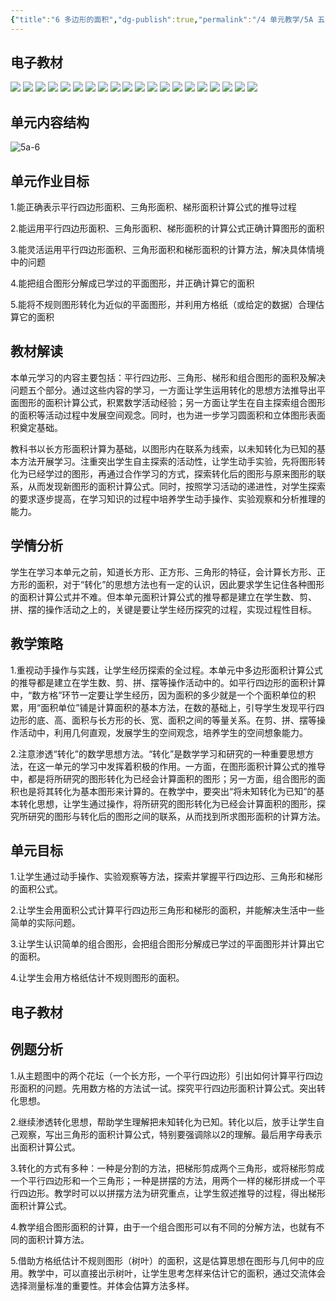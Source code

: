 ```yaml
---
{"title":"6 多边形的面积","dg-publish":true,"permalink":"/4 单元教学/5A 五上/6 多边形的面积/","dgPassFrontmatter":true,"noteIcon":""}
---
```

 

## 电子教材

<p class="grid-4">
	<img loading="lazy" decoding="async" src="https://book.pep.com.cn/1221001501141/files/mobile/90.jpg">
	<img loading="lazy" decoding="async" src="https://book.pep.com.cn/1221001501141/files/mobile/91.jpg">
	<img loading="lazy" decoding="async" src="https://book.pep.com.cn/1221001501141/files/mobile/92.jpg">
	<img loading="lazy" decoding="async" src="https://book.pep.com.cn/1221001501141/files/mobile/93.jpg">
	<img loading="lazy" decoding="async" src="https://book.pep.com.cn/1221001501141/files/mobile/94.jpg">
	<img loading="lazy" decoding="async" src="https://book.pep.com.cn/1221001501141/files/mobile/95.jpg">
	<img loading="lazy" decoding="async" src="https://book.pep.com.cn/1221001501141/files/mobile/96.jpg">
	<img loading="lazy" decoding="async" src="https://book.pep.com.cn/1221001501141/files/mobile/97.jpg">
	<img loading="lazy" decoding="async" src="https://book.pep.com.cn/1221001501141/files/mobile/98.jpg">
	<img loading="lazy" decoding="async" src="https://book.pep.com.cn/1221001501141/files/mobile/99.jpg">
	<img loading="lazy" decoding="async" src="https://book.pep.com.cn/1221001501141/files/mobile/100.jpg">
	<img loading="lazy" decoding="async" src="https://book.pep.com.cn/1221001501141/files/mobile/101.jpg">
	<img loading="lazy" decoding="async" src="https://book.pep.com.cn/1221001501141/files/mobile/102.jpg">
	<img loading="lazy" decoding="async" src="https://book.pep.com.cn/1221001501141/files/mobile/103.jpg">
	<img loading="lazy" decoding="async" src="https://book.pep.com.cn/1221001501141/files/mobile/104.jpg">
	<img loading="lazy" decoding="async" src="https://book.pep.com.cn/1221001501141/files/mobile/105.jpg">
	<img loading="lazy" decoding="async" src="https://book.pep.com.cn/1221001501141/files/mobile/106.jpg">
	<img loading="lazy" decoding="async" src="https://book.pep.com.cn/1221001501141/files/mobile/107.jpg">
	<img loading="lazy" decoding="async" src="https://book.pep.com.cn/1221001501141/files/mobile/108.jpg">
	<img loading="lazy" decoding="async" src="https://book.pep.com.cn/1221001501141/files/mobile/109.jpg">
</p>

## 单元内容结构

![5a-6](https://r2.edui123.com/2023/04/5a-6.png)


## 单元作业目标

1.能正确表示平行四边形面积、三角形面积、梯形面积计算公式的推导过程

2.能运用平行四边形面积、三角形面积、梯形面积的计算公式正确计算图形的面积

3.能灵活运用平行四边形面积、三角形面积和梯形面积的计算方法，解决具体情境中的问题

4.能把组合图形分解成已学过的平面图形，并正确计算它的面积

5.能将不规则图形转化为近似的平面图形，并利用方格纸（或给定的数据）合理估算它的面积


## 教材解读

本单元学习的内容主要包括：平行四边形、三角形、梯形和组合图形的面积及解决问题五个部分。通过这些内容的学习，一方面让学生运用转化的思想方法推导出平面图形的面积计算公式，积累数学活动经验；另一方面让学生在自主探索组合图形的面积等活动过程中发展空间观念。同时，也为进一步学习圆面积和立体图形表面积奠定基础。

教科书以长方形面积计算为基础，以图形内在联系为线索，以未知转化为已知的基本方法开展学习。注重突出学生自主探索的活动性，让学生动手实验，先将图形转化为已经学过的图形，再通过合作学习的方式，探索转化后的图形与原来图形的联系，从而发现新图形的面积计算公式。同时，按照学习活动的递进性，对学生探索的要求逐步提高，在学习知识的过程中培养学生动手操作、实验观察和分析推理的能力。

## 学情分析

学生在学习本单元之前，知道长方形、正方形、三角形的特征，会计算长方形、正方形的面积，对于“转化”的思想方法也有一定的认识，因此要求学生记住各种图形的面积计算公式并不难。但本单元面积计算公式的推导都是建立在学生数、剪、拼、摆的操作活动之上的，关键是要让学生经历探究的过程，实现过程性目标。

## 教学策略

1.重视动手操作与实践，让学生经历探索的全过程。本单元中多边形面积计算公式的推导都是建立在学生数、剪、拼、摆等操作活动中的。如平行四边形的面积计算中，“数方格”环节一定要让学生经历，因为面积的多少就是一个个面积单位的积累，用“面积单位”铺是计算面积的基本方法，在数的基础上，引导学生发现平行四边形的底、高、面积与长方形的长、宽、面积之间的等量关系。在剪、拼、摆等操作活动中，利用几何直观，发展学生的空间观念，培养学生的空间想象能力。

2.注意渗透“转化”的数学思想方法。“转化”是数学学习和研究的一种重要思想方法，在这一单元的学习中发挥着积极的作用。一方面，在图形面积计算公式的推导中，都是将所研究的图形转化为已经会计算面积的图形；另一方面，组合图形的面积也是将其转化为基本图形来计算的。在教学中，要突出“将未知转化为已知”的基本转化思想，让学生通过操作，将所研究的图形转化为已经会计算面积的图形，探究所研究的图形与转化后的图形之间的联系，从而找到所求图形面积的计算方法。

## 单元目标

1.让学生通过动手操作、实验观察等方法，探索并掌握平行四边形、三角形和梯形的面积公式。

2.让学生会用面积公式计算平行四边形三角形和梯形的面积，并能解决生活中一些简单的实际问题。

3.让学生认识简单的组合图形，会把组合图形分解成已学过的平面图形并计算出它的面积。

4.让学生会用方格纸估计不规则图形的面积。



## 电子教材


## 例题分析

1.从主题图中的两个花坛（一个长方形，一个平行四边形）引出如何计算平行四边形面积的问题。先用数方格的方法试一试。探究平行四边形面积计算公式。突出转化思想。

2.继续渗透转化思想，帮助学生理解把未知转化为已知。转化以后，放手让学生自己观察，写出三角形的面积计算公式，特别要强调除以2的理解。最后用字母表示出面积计算公式。

3.转化的方式有多种：一种是分割的方法，把梯形剪成两个三角形，或将梯形剪成一个平行四边形和一个三角形；一种是拼摆的方法，用两个一样的梯形拼成一个平行四边形。教学时可以以拼摆方法为研究重点，让学生叙述推导的过程，得出梯形面积计算公式。

4.教学组合图形面积的计算，由于一个组合图形可以有不同的分解方法，也就有不同的面积计算方法。

5.借助方格纸估计不规则图形（树叶）的面积，这是估算思想在图形与几何中的应用。教学中，可以直接出示树叶，让学生思考怎样来估计它的面积，通过交流体会选择测量标准的重要性。并体会估算方法多样。

